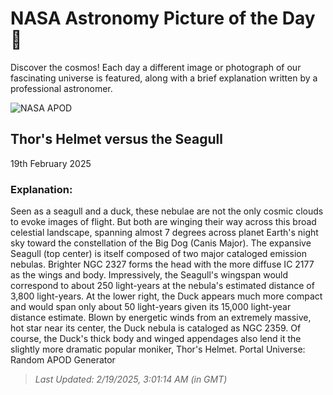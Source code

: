
  # NASA Astronomy Picture of the Day 🌌

  Discover the cosmos! Each day a different image or photograph of our fascinating universe is featured, along with a brief explanation written by a professional astronomer.

![NASA APOD](https://apod.nasa.gov/apod/image/2502/SeagullThor_Martino_5149.jpg)

## Thor's Helmet versus the Seagull

19th February 2025

### Explanation: 

Seen as a seagull and a duck, these nebulae are not the only cosmic clouds to evoke images of flight. But both are winging their way across this broad celestial landscape, spanning almost 7 degrees across planet Earth's night sky toward the constellation of the Big Dog (Canis Major). The expansive Seagull (top center) is itself composed of two major cataloged emission nebulas. Brighter NGC 2327 forms the head with the more diffuse IC 2177 as the wings and body. Impressively, the Seagull's wingspan would correspond to about 250 light-years at the nebula's estimated distance of 3,800 light-years. At the lower right, the Duck appears much more compact and would span only about 50 light-years given its 15,000 light-year distance estimate. Blown by energetic winds from an extremely massive, hot star near its center, the Duck nebula is cataloged as NGC 2359. Of course, the Duck's thick body and winged appendages also lend it the slightly more dramatic popular moniker, Thor's Helmet.   Portal Universe: Random APOD Generator

> _Last Updated: 2/19/2025, 3:01:14 AM (in GMT)_
